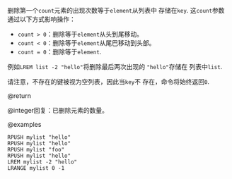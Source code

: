 删除第一个`count`元素的出现次数等于`element`从列表中
存储在`key`.
这`count`参数通过以下方式影响操作：

*   `count > 0`：删除等于`element`从头到尾移动。
*   `count < 0`：删除等于`element`从尾巴移动到头部。
*   `count = 0`：删除等于`element`.

例如`LREM list -2 "hello"`将删除最后两次出现的
`"hello"`存储在 列表中`list`.

请注意，不存在的键被视为空列表，因此当`key`不
存在，命令将始终返回`0`.

@return

@integer回复：已删除元素的数量。

@examples

```cli
RPUSH mylist "hello"
RPUSH mylist "hello"
RPUSH mylist "foo"
RPUSH mylist "hello"
LREM mylist -2 "hello"
LRANGE mylist 0 -1
```

